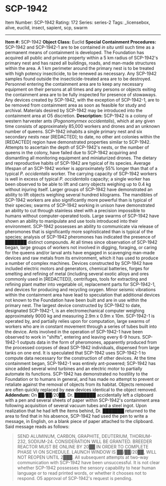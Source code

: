 # SCP-1942
Item Number: SCP-1942
Rating: 172
Series: series-2
Tags: _licensebox, alive, euclid, insect, sapient, scp, swarm

---

**Item #:** SCP-1942
**Object Class:** Euclid
**Special Containment Procedures:** SCP-1942 and SCP-1942-1 are to be contained _in situ_ until such time as a permanent means of containment is developed. The Foundation has acquired all public and private property within a 5 km radius of SCP-1942's primary nest and has razed all buildings, roads, and man-made structures within the area. A 1 km perimeter around the primary nest is to be treated with high potency insecticide, to be renewed as necessary. Any SCP-1942 samples found outside the insecticide-treated area are to be destroyed. Personnel entering the containment area are to keep any necessary equipment on their persons at all times and any persons or objects exiting the containment area are to be fully inspected for presence of stowaways.
Any devices created by SCP-1942, with the exception of SCP-1942-1, are to be removed from containment area as soon as feasible for study and archival. Materials desired by SCP-1942 may be introduced into the containment area at O5 discretion.
**Description:** SCP-1942 is a colony of western harvester ants (_Pogonomyrmex occidentalis_), which at any given time consists of approximately 85,000 workers and drones and an unknown number of queens. SCP-1942 inhabits a single primary nest and six secondary nests near [REDACTED]; to date, no other ant colonies within the [REDACTED] region have demonstrated properties similar to SCP-1942. Attempts to ascertain the depth of SCP-1942's nests, or the number of queens in the colony, have failed due to SCP-1942 acquiring and dismantling all monitoring equipment and miniaturized drones. The dietary and reproductive habits of SCP-1942 are typical of its species. Average lifespan of an SCP-1942 worker is approximately 55% longer than that of a typical _P. occidentalis_ worker.
The carrying capacity of SCP-1942 workers is well in excess of typical _P. occidentalis_ capacity; a single worker has been observed to be able to lift and carry objects weighing up to 0.4 kg without injuring itself. Larger groups of SCP-1942 have demonstrated an ability to lift objects weighing several hundred kilograms. The mandibles of SCP-1942 workers are also significantly more powerful than is typical of their species; swarms of SCP-1942 working in unison have demonstrated an ability to cut through stainless steel with a precision impossible to humans without computer-operated tools. Large swarms of SCP-1942 have shown an ability to manipulate and use tools introduced into their environment. SCP-1942 possesses an ability to communicate via release of pheromones that is significantly more sophisticated than is typical of the species; analysis of SCP-1942 pheromones has indicated the presence of ███████ distinct compounds.
At all times since observation of SCP-1942 began, large groups of workers not involved in digging, foraging, or caring for the queens and/or larval ants have engaged in scavenging man-made devices and raw metals from its environment, which it has used to produce a number of complex machines. Devices constructed by SCP-1942 have included electric motors and generators, chemical batteries, forges for smelting and refining of metal (including several exotic alloys and ores commonly used in [REDACTED]), centrifuges, tools for extracting and refining plant matter into vegetable oil, replacement parts for SCP-1942-1, and devices for producing and recycling oxygen. Minor seismic vibrations within the containment area have lead to speculation that additional devices not known to the Foundation have been built and are in use within the primary nest.
The largest device constructed by SCP-1942 to date, designated SCP-1942-1, is an electromechanical computer weighing approximately 9000 kg and measuring 2.9m x 0.9m x 10m. SCP-1942-1 is operated by, and partially relies upon for computation, large swarms of workers who are in constant movement through a series of tubes built into the device. Ants involved in the operation of SCP-1942-1 have been observed to work in "shifts", entering and leaving every 6-9 hours. SCP-1942-1 outputs data in the form of pheromones, apparently produced from the processed corpses of dead SCP-1942 individuals, dispensed from large tanks on one end. It is speculated that SCP-1942 uses SCP-1942-1 to compute data necessary for the construction of other devices. At the time containment began, SCP-1942-1 was entirely ant-powered; SCP-1942 has since added several wind turbines and an electric motor to partially automate its functions.
SCP-1942 has demonstrated no hostility to the Foundation or to humans in general, and has made no attempt to prevent or retaliate against the removal of objects from its habitat. Objects removed are often quickly replaced by new devices identical to the object removed.
**Addendum:** On ██/██/20██, Dr. ███████ accidentally left a clipboard with a pen and several sheets of paper within SCP-1942's containment area following acquisition of several vacuum tubes and a steel ingot. Upon realization that he had left the items behind, Dr. ███████ returned to the area to find that in his absence, SCP-1942 had used the pen to write a message, in English, on a blank piece of paper attached to the clipboard. Said message reads as follows:
> SEND ALUMINUM, CARBON, GRAPHITE, DEUTERIUM, THORIUM-232, SODIUM-24. CONSIDERATION WILL BE GRANTED. BREEDER REACTOR MUST BE ONLINE BY 20██ IN ORDER TO COMPLETE PHASE VI ON SCHEDULE. LAUNCH WINDOW IS ██/██/20██, WILL NOT REOPEN UNTIL 2███.
All subsequent attempts at two-way communication with SCP-1942 have been unsuccessful. It is not clear whether SCP-1942 possesses the sensory capability to hear human language or to read printed words, or whether it chooses not to respond. O5 approval of SCP-1942's request is pending.
